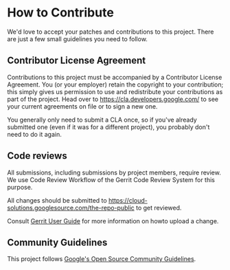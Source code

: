 # How to Contribute

We'd love to accept your patches and contributions to this project. There are
just a few small guidelines you need to follow.

## Contributor License Agreement

Contributions to this project must be accompanied by a Contributor License
Agreement. You (or your employer) retain the copyright to your contribution;
this simply gives us permission to use and redistribute your contributions as
part of the project. Head over to <https://cla.developers.google.com/> to see
your current agreements on file or to sign a new one.

You generally only need to submit a CLA once, so if you've already submitted one
(even if it was for a different project), you probably don't need to do it
again.

## Code reviews

All submissions, including submissions by project members, require review. We
use Code Review Workflow of the Gerrit Code Review System for this purpose.

All changes should be submitted to
<https://cloud-solutions.googlesource.com/the-repo-public> to get reviewed.

Consult
[Gerrit User Guide](https://gerrit-documentation.storage.googleapis.com/Documentation/3.8.1/intro-user.html#code-review)
for more information on howto upload a change.

## Community Guidelines

This project follows
[Google's Open Source Community Guidelines](https://opensource.google/conduct/).
